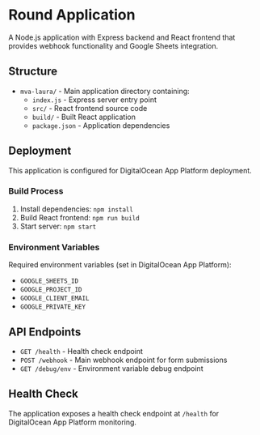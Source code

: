 # Round Application

A Node.js application with Express backend and React frontend that provides webhook functionality and Google Sheets integration.

## Structure

- `mva-laura/` - Main application directory containing:
  - `index.js` - Express server entry point
  - `src/` - React frontend source code
  - `build/` - Built React application
  - `package.json` - Application dependencies

## Deployment

This application is configured for DigitalOcean App Platform deployment.

### Build Process
1. Install dependencies: `npm install`
2. Build React frontend: `npm run build`
3. Start server: `npm start`

### Environment Variables
Required environment variables (set in DigitalOcean App Platform):
- `GOOGLE_SHEETS_ID`
- `GOOGLE_PROJECT_ID`
- `GOOGLE_CLIENT_EMAIL`
- `GOOGLE_PRIVATE_KEY`

## API Endpoints

- `GET /health` - Health check endpoint
- `POST /webhook` - Main webhook endpoint for form submissions
- `GET /debug/env` - Environment variable debug endpoint

## Health Check

The application exposes a health check endpoint at `/health` for DigitalOcean App Platform monitoring.
